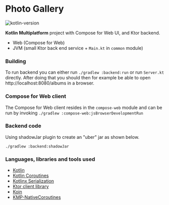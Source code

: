 # Photo Gallery

![kotlin-version](https://img.shields.io/badge/kotlin-1.8.0-orange)

**Kotlin Multiplatform** project with Compose for Web UI, and Ktor backend.
* Web (Compose for Web)
* JVM (small Ktor back end service + `Main.kt` in `common` module)

### Building
To run backend you can either run `./gradlew :backend:run` or run `Server.kt` directly. After doing that you should then for example be able to open http://localhost:8080/albums in a browser.

### Compose for Web client

The Compose for Web client resides in the `compose-web` module and can be run by
invoking `./gradlew :compose-web:jsBrowserDevelopmentRun`

### Backend code

Using shadowJar plugin to create an "uber" jar as shown below.

`./gradlew :backend:shadowJar`

### Languages, libraries and tools used

* [Kotlin](https://kotlinlang.org/)
* [Kotlin Coroutines](https://kotlinlang.org/docs/reference/coroutines-overview.html)
* [Kotlinx Serialization](https://github.com/Kotlin/kotlinx.serialization)
* [Ktor client library](https://github.com/ktorio/ktor)
* [Koin](https://github.com/InsertKoinIO/koin)
* [KMP-NativeCoroutines](https://github.com/rickclephas/KMP-NativeCoroutines)
